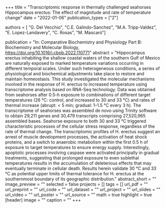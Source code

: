 +++
title = "Transcriptomic response in thermally challenged seahorses Hippocampus erectus: The effect of magnitude and rate of temperature change"
date = "2022-01-06"
publication_types = ["2"]

authors = [ "G. Del Vecchio", "C.E. Galindo-Sanchez", "M.A. Tripp-Valdez", "E. Lopez-Landavery", "C. Rosas", "M. Mascaró"]


publication = "In: Comparative Biochemistry and Physiology Part B: Biochemistry and Molecular Biology, https://doi.org/10.1016/j.cbpb.2022.110771"
abstract = "Hippocampus erectus inhabiting the shallow coastal waters of the southern Gulf of Mexico are naturally exposed to marked temperature variations occurring in different temporal scales. Under such heterogeneous conditions, a series of physiological and biochemical adjustments take place to restore and maintain homeostasis. This study investigated the molecular mechanisms involved in the response of H. erectus to increased temperature using transcriptome analysis based on RNA-Seq technology. Data was obtained from seahorses after 0.5-h exposure to combinations of different target temperatures (26 °C: control, and increased to 30 and 33 °C) and rates of thermal increase (abrupt: < 5 min; gradual: 1–1.5 °C every 3 h). The transcriptome of seahorses was assembled de novo using Trinity software to obtain 29,211 genes and 30,479 transcripts comprising 27,520,965 assembled bases. Seahorse exposure to both 30 and 33 °C triggered characteristic processes of the cellular stress response, regardless of the rate of thermal change. The transcriptomic profiles of H. erectus suggest an arrest of muscle development processes, the activation of heat shock proteins, and a switch to anaerobic metabolism within the first 0.5 h of exposure to target temperatures to ensure energy supply. Interestingly, apoptotic processes involving caspase were activated principally in gradual treatments, suggesting that prolonged exposure to even sublethal temperatures results in the accumulation of deleterious effects that may eventually terminate in cellular death. Results herein validate 30 °C and 33 °C as potential upper limits of thermal tolerance for H. erectus at the southernmost boundary of its geographic distribution."
abstract_short = ""
image_preview = ""
selected = false
projects = []
tags = []
url_pdf = ""
url_preprint = ""
url_code = ""
url_dataset = ""
url_project = ""
url_slides = ""
url_video = ""
url_poster = ""
url_source = ""
math = true
highlight = true
[header]
image = ""
caption = ""
+++
